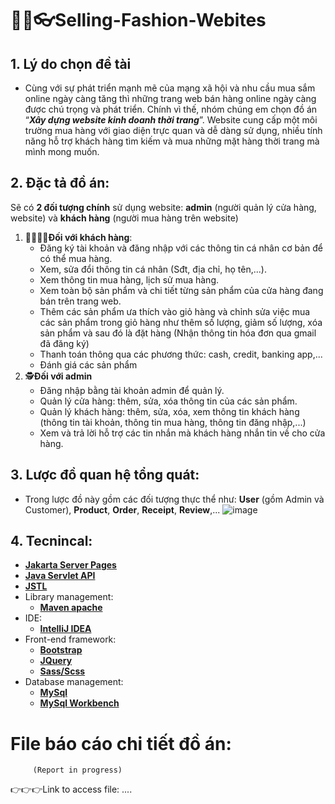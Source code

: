 # 👖👗👓Selling-Fashion-Webites
## 1. Lý do chọn đề tài
- Cùng với sự phát triển mạnh mẽ của mạng xã hội và nhu cầu mua sắm online ngày càng tăng thì những trang web bán hàng online ngày càng được chú trọng và phát triển. Chính vì thế, nhóm chúng em chọn đồ án “**_Xây dựng website kinh doanh thời trang_**”. Website cung cấp một môi trường mua hàng với giao diện trực quan và dễ dàng sử dụng, nhiều tính năng hỗ trợ khách hàng tìm kiếm và mua những mặt hàng thời trang mà mình mong muốn. 
## 2. Đặc tả đồ án:
Sẽ có **2 đối tượng chính** sử dụng website: **admin** (người quản lý cửa hàng, website) và **khách hàng** (người mua hàng trên website)
1. 👨‍👩‍👧‍👦**Đối với khách hàng**:
   - Đăng ký tài khoản và đăng nhập với các thông tin cá nhân cơ bản để có thể mua hàng.
   - Xem, sửa đổi thông tin cá nhân (Sđt, địa chỉ, họ tên,...).
   - Xem thông tin mua hàng, lịch sử mua hàng.
   - Xem toàn bộ sản phẩm và chi tiết từng sản phẩm của cửa hàng đang bán trên trang web.
   - Thêm các sản phẩm ưa thích vào giỏ hàng và chỉnh sửa việc mua các sản phẩm trong giỏ hàng như thêm số lượng, giảm số lượng, xóa sản phẩm và sau đó là đặt hàng (Nhận thông tin hóa đơn qua gmail đã đăng ký)
   - Thanh toán thông qua các phương thức: cash, credit, banking app,...
   - Đánh giá các sản phẩm
2. 🕵️**Đối với admin**
   - Đăng nhập bằng tài khoản admin để quản lý.
   - Quản lý cửa hàng: thêm, sửa, xóa thông tin của các sản phẩm.
   - Quản lý khách hàng: thêm, sửa, xóa, xem thông tin khách hàng (thông tin tài khoản, thông tin mua hàng, thông tin đăng nhập,...)
   - Xem và trả lời hỗ trợ các tin nhắn mà khách hàng nhắn tin về cho cửa hàng.
## 3. Lược đồ quan hệ tổng quát:
- Trong lược đồ này gồm các đối tượng thực thể như: **User** (gồm Admin và Customer), **Product**, **Order**, **Receipt**, **Review**,...
![image](https://github.com/trongdung721/Selling_Fashion_Online/assets/90029952/be93fa51-1828-4c36-beb0-77ffc2bfe2b3)
## 4. Tecnincal:
- [**Jakarta Server Pages**](https://jakarta.ee/specifications/pages/3.0/)
- [**Java Servlet API**](https://mvnrepository.com/artifact/javax.servlet/javax.servlet-api)
- [**JSTL**](https://mvnrepository.com/artifact/javax.servlet/jstl/1.2)
- Library management:
	+ [**Maven apache**](https://maven.apache.org/)
- IDE: 
	+ [**IntelliJ IDEA**](https://www.jetbrains.com/idea/)
- Front-end framework:	
	+ [**Bootstrap**](https://getbootstrap.com/docs/5.3/getting-started/introduction/)
	+ [**JQuery**](https://releases.jquery.com/)
	+ [**Sass/Scss**](https://sass-lang.com/)
- Database management:
	+ [**MySql**](https://www.mysql.com/)
	+ [**MySql Workbench**](https://dev.mysql.com/downloads/workbench/)
	
# File báo cáo chi tiết đồ án:
         (Report in progress)
👉👉👉Link to access file: ....
